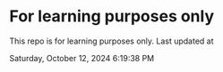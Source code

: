 # For learning purposes only
This repo is for learning purposes only.
Last updated at

Saturday, October 12, 2024 6:19:38 PM

